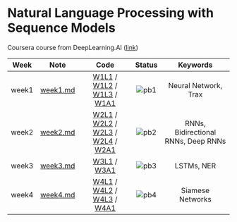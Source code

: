 # Natural Language Processing with Sequence Models

Coursera course from DeepLearning.AI ([link](https://www.coursera.org/learn/sequence-models-in-nlpp))

<div align="center">

| **Week** |                                        **Note**                                         |                                                                                                                                                                                                                                                                                                **Code**                                                                                                                                                                                                                                                                                                 |              **Status**              |            **Keywords**             |
| :------: | :-------------------------------------------------------------------------------------: | :-----------------------------------------------------------------------------------------------------------------------------------------------------------------------------------------------------------------------------------------------------------------------------------------------------------------------------------------------------------------------------------------------------------------------------------------------------------------------------------------------------------------------------------------------------------------------------------------------------: | :----------------------------------: | :---------------------------------: |
|  week1   | [week1.md](https://github.com/yixiaowang2001/NLP_Notes/blob/main/Course3/note/week1.md) |                                                    [W1L1](https://github.com/yixiaowang2001/NLP_Notes/blob/main/Course3/code/lab/W1/NLP_C3_W1_lecture_nb_01_trax_intro.ipynb) / [W1L2](https://github.com/yixiaowang2001/NLP_Notes/blob/main/Course3/code/lab/W1/NLP_C3_W1_lecture_nb_02_classes.ipynb) / [W1L3](https://github.com/yixiaowang2001/NLP_Notes/blob/main/Course3/code/lab/W1/NLP_C3_W1_lecture_nb_03_data_generators.ipynb) / [W1A1](https://github.com/yixiaowang2001/NLP_Notes/blob/main/Course3/code/hw/W1/C3_W1_Assignment.ipynb)                                                     | ![pb1](https://progress-bar.dev/100) |        Neural Network, Trax         |
|  week2   | [week2.md](https://github.com/yixiaowang2001/NLP_Notes/blob/main/Course3/note/week2.md) | [W2L1](https://github.com/yixiaowang2001/NLP_Notes/blob/main/Course3/code/lab/W2/C3_W2_lecture_nb_1_Hidden_State_Activation.ipynb) / [W2L2](https://github.com/yixiaowang2001/NLP_Notes/blob/main/Course3/code/lab/W2/C3_W2_lecture_nb_2_RNNs.ipynb) / [W2L3](https://github.com/yixiaowang2001/NLP_Notes/blob/main/Course3/code/lab/W2/C3_W2_lecture_nb_3_perplexity.ipynb) / [W2L4](https://github.com/yixiaowang2001/NLP_Notes/blob/main/Course3/code/lab/W2/C3_W2_lecture_nb_4_GRU.ipynb) / [W2A1](https://github.com/yixiaowang2001/NLP_Notes/blob/main/Course3/code/hw/W2/C3_W2_Assignment.ipynb) | ![pb2](https://progress-bar.dev/100) | RNNs, Bidirectional RNNs, Deep RNNs |
|  week3   | [week3.md](https://github.com/yixiaowang2001/NLP_Notes/blob/main/Course3/note/week3.md) |                                                                                                                                                                              [W3L1](https://github.com/yixiaowang2001/NLP_Notes/blob/main/Course3/code/lab/W3/C3_W3_Lecture_Notebook_Vanishing_Gradients.ipynb) / [W3A1](https://github.com/yixiaowang2001/NLP_Notes/blob/main/Course3/code/hw/W3/C3_W3_Assignment.ipynb)                                                                                                                                                                               | ![pb3](https://progress-bar.dev/100) |             LSTMs, NER              |
|  week4   | [week4.md](https://github.com/yixiaowang2001/NLP_Notes/blob/main/Course3/note/week4.md) |                                                          [W4L1](https://github.com/yixiaowang2001/NLP_Notes/blob/main/Course3/code/lab/W4/C3_W4_lecture_nb_1_siamese.ipynb) / [W4L2](https://github.com/yixiaowang2001/NLP_Notes/blob/main/Course3/code/lab/W4/C3_W4_lecture_nb_2_Modified_Triplet_Loss.ipynb) / [W4L3](https://github.com/yixiaowang2001/NLP_Notes/blob/main/Course3/code/lab/W4/C3_W4_lecture_nb_3_accuracy.ipynb) / [W4A1](https://github.com/yixiaowang2001/NLP_Notes/blob/main/Course3/code/hw/W4/C3_W4_Assignment.ipynb)                                                          | ![pb4](https://progress-bar.dev/100) |          Siamese Networks           |

</div>

